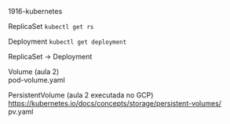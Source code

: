 1916-kubernetes

ReplicaSet
`kubectl get rs`

Deployment
`kubectl get deployment`

ReplicaSet -> Deployment


Volume (aula 2)  
pod-volume.yaml

PersistentVolume (aula 2 executada no GCP) https://kubernetes.io/docs/concepts/storage/persistent-volumes/  
pv.yaml

